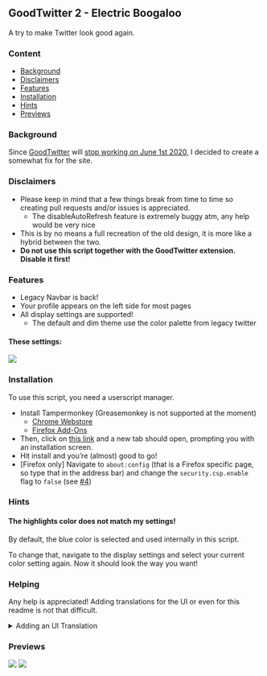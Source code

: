 ## GoodTwitter 2 - Electric Boogaloo

A try to make Twitter look good again.

### Content
- [Background](#background)
- [Disclaimers](#disclaimers)
- [Features](#features)
- [Installation](#installation)
- [Hints](#hints)
- [Previews](#previews)


### Background
Since [GoodTwitter](https://github.com/ZusorCode/GoodTwitter) will [stop working on June 1st 2020](https://twitter.com/ZusorOW/status/1258885451055800320), I decided to create a somewhat fix for the site.

### Disclaimers
- Please keep in mind that a few things break from time to time so creating pull requests and/or issues is appreciated.
  - The disableAutoRefresh feature is extremely buggy atm, any help would be very nice
- This is by no means a full recreation of the old design, it is more like a hybrid between the two.
- **Do not use this script together with the GoodTwitter extension. Disable it first!**

### Features
- Legacy Navbar is back!
- Your profile appears on the left side for most pages
- All display settings are supported!
  - The default and dim theme use the color palette from legacy twitter

#### These settings:
![](https://i.imgur.com/i3XeekK.png)

### Installation
To use this script, you need a userscript manager.

- Install Tampermonkey (Greasemonkey is not supported at the moment)
  - [Chrome Webstore](https://chrome.google.com/webstore/detail/tampermonkey/dhdgffkkebhmkfjojejmpbldmpobfkfo)
  - [Firefox Add-Ons](https://addons.mozilla.org/de/firefox/addon/tampermonkey/)
- Then, click on [this link](https://github.com/Bl4Cc4t/GoodTwitter2/raw/master/twitter.gt2eb.user.js) and a new tab should open, prompting you with an installation screen.
- Hit install and you’re (almost) good to go!
- [Firefox only] Navigate to `about:config` (that is a Firefox specific page, so type that in the address bar) and change the `security.csp.enable` flag to `false` (see [#4](https://github.com/Bl4Cc4t/GoodTwitter2/issues/4))

### Hints
#### The highlights color does not match my settings!
By default, the blue color is selected and used internally in this script.

To change that, navigate to the display settings and select your current color setting again.
Now it should look the way you want!

### Helping
Any help is appreciated!
Adding translations for the UI or even for this readme is not that difficult.

<details>
  <summary>Adding an UI Translation</summary>

  1. Go to the i18n folder.
  1. If a translation does not yet exist for your language, duplicate the `en.json` file and change the file name language id accordingly (i.e. `ja.json` or `nl.json`).
    - You can get the id by pressing <kbd>Ctrl</kbd> + <kbd>U</kbd> on the twitter page and looking at the second line:
      ![](https://i.imgur.com/AarcTav.png)

  1. Then, translate all strings and create a pull request.
    - No idea how git works and too proud to learn it? You can also create an new issue with your translation.
      Be sure to wrap the contents in
      ````
      ```code```
      ````

</details>

### Previews
![](https://i.imgur.com/3xY7IIpr.png)
![](https://i.imgur.com/gxg8CUEr.png)
